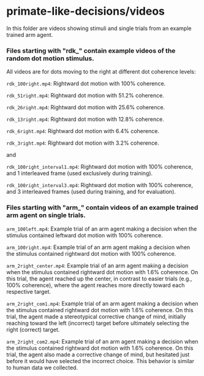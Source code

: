 # primate-like-decisions/videos

In this folder are videos showing stimuli and single trials from an example trained arm agent.



### Files starting with "rdk_" contain example videos of the random dot motion stimulus.

All videos are for dots moving to the right at different dot coherence levels:

``rdk_100right.mp4``: Rightward dot motion with 100% coherence.

``rdk_51right.mp4``: Rightward dot motion with 51.2% coherence.

``rdk_26right.mp4``: Rightward dot motion with 25.6% coherence.

``rdk_13right.mp4``: Rightward dot motion with 12.8% coherence.

``rdk_6right.mp4``: Rightward dot motion with 6.4% coherence.

``rdk_3right.mp4``: Rightward dot motion with 3.2% coherence.

and

``rdk_100right_interval1.mp4``: Rightward dot motion with 100% coherence, and 1 interleaved frame (used exclusively during training).

``rdk_100right_interval3.mp4``: Rightward dot motion with 100% coherence, and 3 interleaved frames (used during training, and for evaluation).



### Files starting with "arm_" contain videos of an example trained arm agent on single trials.

``arm_100left.mp4``: Example trial of an arm agent making a decision when the stimulus contained leftward dot motion with 100% coherence.

``arm_100right.mp4``: Example trial of an arm agent making a decision when the stimulus contained rightward dot motion with 100% coherence.

``arm_2right_center.mp4``: Example trial of an arm agent making a decision when the stimulus contained rightward dot motion with 1.6% coherence.
On this trial, the agent reached up the center, in contrast to easier trials (e.g., 100% coherence), where the agent reaches more directly toward each respective target.

``arm_2right_com1.mp4``: Example trial of an arm agent making a decision when the stimulus contained rightward dot motion with 1.6% coherence.
On this trial, the agent made a stereotypical corrective change of mind, initially reaching toward the left (incorrect) target before ultimately selecting the right (correct) target.

``arm_2right_com2.mp4``: Example trial of an arm agent making a decision when the stimulus contained rightward dot motion with 1.6% coherence.
On this trial, the agent also made a corrective change of mind, but hesitated just before it would have selected the incorrect choice. This behavior is similar to human data we collected.
